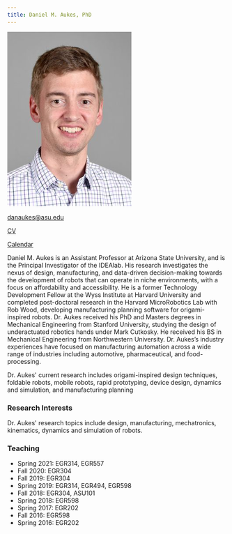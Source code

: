 ```yaml
---
title: Daniel M. Aukes, PhD
---
```

![](/assets/images/headshots/aukes.jpg)

[danaukes@asu.edu](mailto://danaukes@asu.edu)

[CV]()

[Calendar](/lab-info/aukes_calendar)

Daniel M. Aukes is an Assistant Professor at Arizona State University, and is the Principal Investigator of the IDEAlab.  His research investigates the nexus of design, manufacturing, and data-driven decision-making towards the development of robots that can operate in niche environments, with a focus on affordability and accessibility.  He is a former Technology Development Fellow at the Wyss Institute at Harvard University and completed post-doctoral research in the Harvard MicroRobotics Lab with Rob Wood, developing manufacturing planning software for origami-inspired robots.  Dr. Aukes received his PhD and Masters degrees in Mechanical Engineering from Stanford University, studying the design of underactuated robotics hands under Mark Cutkosky.  He received his BS in Mechanical Engineering from Northwestern University.  Dr. Aukes’s industry experiences have focused on manufacturing automation across a wide range of industries including automotive, pharmaceutical, and food-processing.

Dr. Aukes' current research includes origami-inspired design techniques, foldable robots, mobile robots, rapid prototyping, device design, dynamics and simulation, and manufacturing planning

### Research Interests

Dr. Aukes' research topics include design, manufacturing, mechatronics, kinematics, dynamics and simulation of robots.

### Teaching

* Spring 2021: EGR314, EGR557
* Fall 2020: EGR304
* Fall 2019: EGR304
* Spring 2019: EGR314, EGR494, EGR598
* Fall 2018: EGR304, ASU101
* Spring 2018: EGR598
* Spring 2017: EGR202
* Fall 2016: EGR598
* Spring 2016: EGR202
